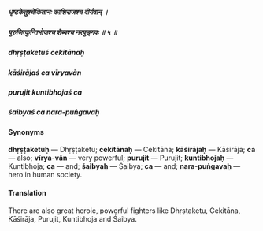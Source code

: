 ##### धृष्टकेतुश्चेकितानः काशिराजश्च वीर्यवान् ।
##### पुरुजित्कुन्तिभोजश्च शैब्यश्च नरपुङ्गवः ॥ ५ ॥

##### dhṛṣṭaketuś cekitānaḥ
##### kāśirājaś ca vīryavān
##### purujit kuntibhojaś ca
##### śaibyaś ca nara-puṅgavaḥ

#### Synonyms

**dhṛṣṭaketuḥ** — Dhṛṣṭaketu; **cekitānaḥ** — Cekitāna; **kāśirājaḥ** — Kāśirāja; **ca** — also; **vīrya**-**vān** — very powerful; **purujit** — Purujit; **kuntibhojaḥ** — Kuntibhoja; **ca** — and; **śaibyaḥ** — Śaibya; **ca** — and; **nara**-**puṅgavaḥ** — hero in human society.

#### Translation

There are also great heroic, powerful fighters like Dhṛṣṭaketu, Cekitāna, Kāśirāja, Purujit, Kuntibhoja and Śaibya.